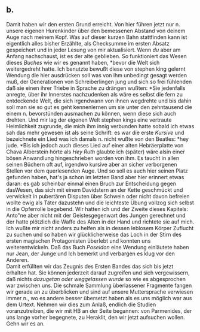 ## b.
Damit haben wir den ersten Grund erreicht. Von hier führen jetzt nur n. unsere eigenen Hurenkinder über den bemessenen Abstand von deinem Auge nach meinem Kopf. Was auf dieser kurzen Bahn stattfinden kann ist eigentlich alles bisher Erzählte, als Checksumme im ersten Absatz gespeichert und in jeder Lesung von mir aktualisiert. Wenn *du* aber am Anfang nachschaust, ist es der alte geblieben. So funktioniert das Wesen dieses *Buches* wie wir es genannt haben, *bevor die Welt sich weitergedreht hatte. Ich benutzte bewußt diese von stephen king gelernt Wendung die hier ausdrücken soll was von ihm unbedingt gesagt werden muß, der Generationen von Schreiberlingen jung und sich so frei fühlenden daß sie einen ihrer Triebe in Sprache zu drängen wußten: *Sie jedenfalls anregte, über ihr Innerstes nachzudenken als wäre es selbst die fern zu entdeckende Welt, die sich irgendwann von ihnen wegdrehte und bis dahin soll man sie so gut es geht kennenlernen um sie unter den zehntausend die einem n. bevorstünden ausmachen zu können, wenn diese sich auch drehten. Und mir lag der eigenen Welt stephen kings eine vertraute Heimlichkeit zugrunde, die mich ihm innig verbunden hatte sobald ich etwas sah das mehr gewesen ist als seine Schrift: es war die erste *Kursive* und bezeichnete ein Lied was ich damals n. nicht wußte von den Beatles: *hey jude. *Bis ich jedoch auch dieses Lied auf einer alten Hebräerplatte von Chava Alberstein hörte als *Hey Ruth* glaubte ich (später) wäre alsin einer bösen Anwandlung hingeschrieben worden von ihm. Es taucht in allen seinen Büchern oft auf, irgendwo kursive aber an sicher verborgenen Stellen vor dem querlesenden Auge. Und so soll es auch hier seinen Platz gefunden haben, hat&#39;s ja schon im letzten Band aber hier erinnert etwas daran: es gab scheinbar einmal einen Bruch zur Entscheidung gegen dasWesen, das sich mit einem Davidstern an der Kette geschmückt und verwickelt in pubertären Disputen über Schwein oder nicht davon befreien wollte ewig als Täter dazustehn und die leichteste Übung vollzog sich selbst in die Opferrolle begebend. Wir hatten ich und der Zweite dieses Kapitels: Anto&quot;ne aber nicht mit der Geistesgegenwart des Jungen gerechnet und der hatte plötzlich die Waffe des Alten in der Hand und richtete sie auf mich. Ich wußte mir nicht anders zu helfen als in dessen leblosem Körper Zuflucht zu suchen und so haben wir glücklicherweise das Loch in der Stirn des ersten magischen Protagonisten überlebt und konnten uns weiterentwickeln. Daß das Buch *Poseidon* eine Wendung einläutete haben nur Jean, der Junge und Ich bemerkt und verbargen es klug vor den Anderen.   
Damit erfüllten wir das Zeugnis des Ersten Bandes das sich bis jetzt erhalten hat. Sie können jederzeit darauf zugreifen und sich vergewissern, daß nichts *dazugetan oder weggelassen wurde* so wie es abgesprochen war zwischen uns. Die schmale Sammlung überlassener Fragmente fangen wir gerade an zu überblicken und sind auf unsere Muttersprache verwiesen immer n., wo es andere besser übersetzt haben als es uns möglich war aus dem Urtext. Nehmen wir dies zum Anlaß, endlich die Studien voranzutreiben, die wir mit HB an der Seite begannen: von Parmenides, der uns lange vorher begegnete, zu Heraklit, den wir jetzt aufsuchen wollen. Gehn wir es an.   
